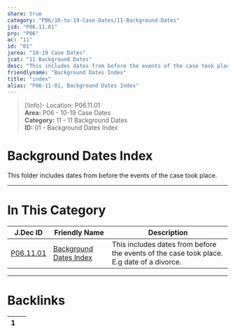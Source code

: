 ```yaml
---  
share: true  
category: "P06/10-to-19-Case-Dates/11-Background-Dates"  
jid: "P06.11.01"  
pro: "P06"  
ac: "11"  
id: "01"  
jarea: "10-19 Case Dates"  
jcat: "11 Background Dates"  
desc: "This includes dates from before the events of the case took place. E.g date of a divorce."  
friendlyname: "Background Dates Index"  
title: "index"  
alias: "P06-11-01, Background Dates Index"  
---  
```

>[!info]- Location: P06.11.01  
>**Area:** P06 - 10-19 Case Dates  
>**Category:** 11 - 11 Background Dates  
>**ID:** 01 - Background Dates Index  
  
# Background Dates Index  
  
This folder includes dates from before the events of the case took place.  
   
  
  
---  
# In This Category  
  
| J.Dec ID                                                                                         | Friendly Name                                                                                                 | Description                                                                               |  
| ------------------------------------------------------------------------------------------------ | ------------------------------------------------------------------------------------------------------------- | ----------------------------------------------------------------------------------------- |  
| [P06.11.01](index.md#) | [Background Dates Index](index.md#) | This includes dates from before the events of the case took place. E.g date of a divorce. |  
  
  
---  
# Backlinks  
<div><table class="dataview table-view-table"><thead class="table-view-thead"><tr class="table-view-tr-header"><th class="table-view-th"><span></span><span class="dataview small-text">1</span></th><th class="table-view-th"><span></span></th></tr></thead><tbody class="table-view-tbody"></tbody></table></div>